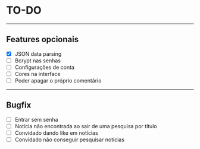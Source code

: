 # TO-DO
___
## Features opcionais
- [x] JSON data parsing
- [ ] Bcrypt nas senhas
- [ ] Configurações de conta
- [ ] Cores na interface
- [ ] Poder apagar o próprio comentário
___
## Bugfix
- [ ] Entrar sem senha
- [ ] Notícia não encontrada ao sair de uma pesquisa por título
- [ ] Convidado dando like em notícias
- [ ] Convidado não conseguir pesquisar notícias
